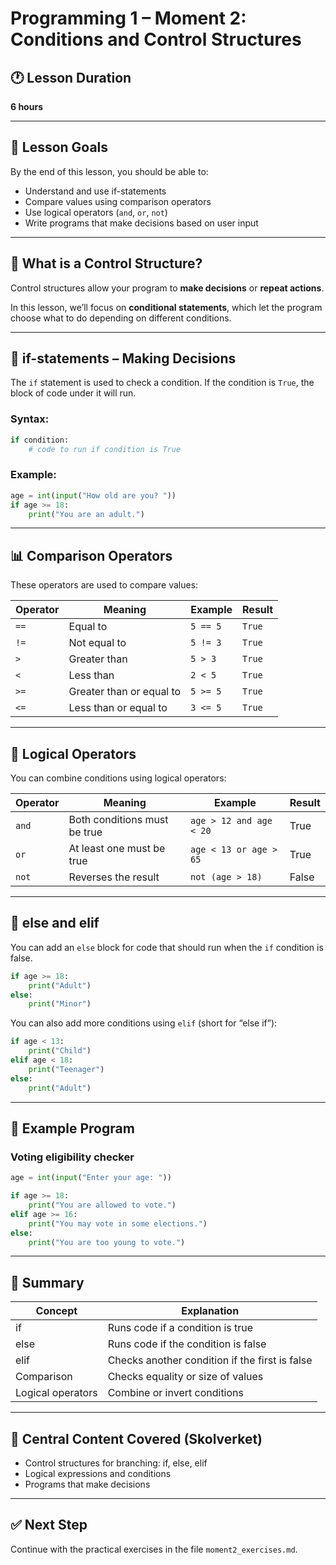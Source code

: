 # Programming 1 – Moment 2: Conditions and Control Structures

## 🕐 Lesson Duration
**6 hours**

---

## 🎯 Lesson Goals
By the end of this lesson, you should be able to:

- Understand and use if-statements
- Compare values using comparison operators
- Use logical operators (`and`, `or`, `not`)
- Write programs that make decisions based on user input

---

## 🔁 What is a Control Structure?

Control structures allow your program to **make decisions** or **repeat actions**.

In this lesson, we’ll focus on **conditional statements**, which let the program choose what to do depending on different conditions.

---

## 🧪 if-statements – Making Decisions

The `if` statement is used to check a condition. If the condition is `True`, the block of code under it will run.

### Syntax:
```python
if condition:
    # code to run if condition is True
```

### Example:
```python
age = int(input("How old are you? "))
if age >= 18:
    print("You are an adult.")
```

---

## 📊 Comparison Operators

These operators are used to compare values:

| Operator | Meaning                  | Example      | Result     |
|----------|--------------------------|--------------|------------|
| `==`     | Equal to                 | `5 == 5`     | `True`     |
| `!=`     | Not equal to             | `5 != 3`     | `True`     |
| `>`      | Greater than             | `5 > 3`      | `True`     |
| `<`      | Less than                | `2 < 5`      | `True`     |
| `>=`     | Greater than or equal to | `5 >= 5`     | `True`     |
| `<=`     | Less than or equal to    | `3 <= 5`     | `True`     |

---

## 🤝 Logical Operators

You can combine conditions using logical operators:

| Operator | Meaning                     | Example                    | Result   |
|----------|-----------------------------|----------------------------|----------|
| `and`    | Both conditions must be true| `age > 12 and age < 20`    | True     |
| `or`     | At least one must be true   | `age < 13 or age > 65`     | True     |
| `not`    | Reverses the result         | `not (age > 18)`           | False    |

---

## 🧭 else and elif

You can add an `else` block for code that should run when the `if` condition is false.

```python
if age >= 18:
    print("Adult")
else:
    print("Minor")
```

You can also add more conditions using `elif` (short for “else if”):

```python
if age < 13:
    print("Child")
elif age < 18:
    print("Teenager")
else:
    print("Adult")
```

---

## 🧪 Example Program

### Voting eligibility checker
```python
age = int(input("Enter your age: "))

if age >= 18:
    print("You are allowed to vote.")
elif age >= 16:
    print("You may vote in some elections.")
else:
    print("You are too young to vote.")
```

---

## 🧩 Summary

| Concept           | Explanation                                  |
|-------------------|----------------------------------------------|
| if                | Runs code if a condition is true             |
| else              | Runs code if the condition is false          |
| elif              | Checks another condition if the first is false |
| Comparison        | Checks equality or size of values            |
| Logical operators | Combine or invert conditions                 |

---

## 📌 Central Content Covered (Skolverket)

- Control structures for branching: if, else, elif
- Logical expressions and conditions
- Programs that make decisions

---

## ✅ Next Step
Continue with the practical exercises in the file `moment2_exercises.md`.
